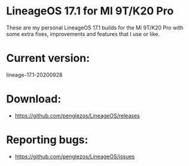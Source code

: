# LineageOS 17.1 for MI 9T/K20 Pro

These are my personal LineageOS 17.1 builds for the Mi 9T/K20 Pro with some extra fixes, improvements and features that I use or like.

# Current version:
lineage-17.1-20200928

# Download:
* https://github.com/penglezos/LineageOS/releases

# Reporting bugs:
* https://github.com/penglezos/LineageOS/issues
